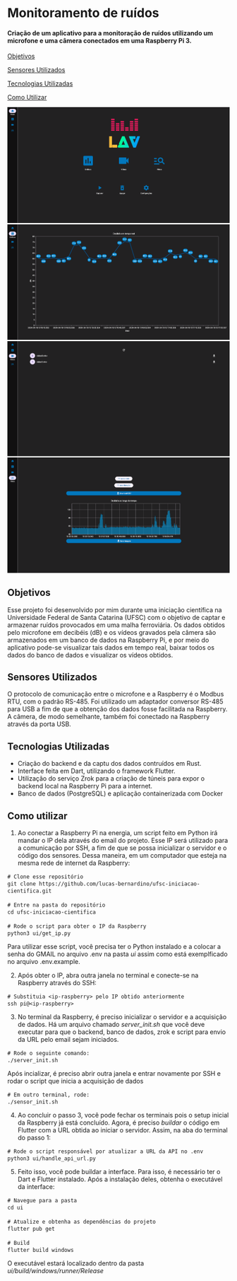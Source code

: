 # Monitoramento de ruídos

#### Criação de um aplicativo para a monitoração de ruídos utilizando um microfone e uma câmera conectados em uma Raspberry Pi 3.

[Objetivos](#objetivos)

[Sensores Utilizados](#sensores-utilizados)

[Tecnologias Utilizadas](#sensores-utilizados)

[Como Utilizar](#como-utilizar)


![Home](/assets/home.png)
![Gráficos](/assets/graficos.png)
![Vídeos](/assets/videos.png)
![Filtros](/assets/filtros.png)

## Objetivos
Esse projeto foi desenvolvido por mim durante uma iniciação científica na Universidade Federal de Santa Catarina (UFSC) com o objetivo de captar e armazenar ruídos provocados em uma malha ferroviária. Os dados obtidos pelo microfone em decibéis (dB) e os vídeos gravados pela câmera são armazenados em um banco de dados na Raspberry Pi, e por meio do aplicativo pode-se visualizar tais dados em tempo real, baixar todos os dados do banco de dados e visualizar os vídeos obtidos.

## Sensores Utilizados
O protocolo de comunicação entre o microfone e a Raspberry é o Modbus RTU, com o padrão RS-485. Foi utilizado um adaptador conversor RS-485 para USB a fim de que a obtenção dos dados fosse facilitada na Raspberry.
A câmera, de modo semelhante, também foi conectado na Raspberry através da porta USB.

## Tecnologias Utilizadas
* Criação do backend e da captu dos dados contruídos em Rust.
* Interface feita em Dart, utilizando o framework Flutter.
* Utilização do serviço Zrok para a criação de túneis para expor o backend local na Raspberry Pi para a internet.
* Banco de dados (PostgreSQL) e aplicação containerizada com Docker

## Como utilizar

1. Ao conectar a Raspberry Pi na energia, um script feito em Python irá mandar o IP dela através do email do projeto. Esse IP será utilizado para a comunicação por SSH, a fim de que se possa inicializar o servidor e o código dos sensores. Dessa maneira, em um computador que esteja na mesma rede de internet da Raspberry:
```
# Clone esse repositório
git clone https://github.com/lucas-bernardino/ufsc-iniciacao-cientifica.git

# Entre na pasta do repositório
cd ufsc-iniciacao-cientifica

# Rode o script para obter o IP da Raspberry
python3 ui/get_ip.py
```
Para utilizar esse script, você precisa ter o Python instalado e a colocar a senha do GMAIL no arquivo .env na pasta *ui* assim como está exemplficado no arquivo .env.example.

2. Após obter o IP, abra outra janela no terminal e conecte-se na Raspberry através do SSH:
```
# Substituia <ip-raspberry> pelo IP obtido anteriormente
ssh pi@<ip-raspberry> 
```

3. No terminal da Raspberry, é preciso inicializar o servidor e a acquisição de dados. Há um arquivo chamado *server_init.sh* que você deve executar para que o backend, banco de dados, zrok e script para envio da URL pelo email sejam iniciados. 
```
# Rode o seguinte comando:
./server_init.sh
```
Após incializar, é preciso abrir outra janela e entrar novamente por SSH e rodar o script que inicia a acquisição de dados
```
# Em outro terminal, rode:
./sensor_init.sh
```

4. Ao concluir o passo 3, você pode fechar os terminais pois o setup inicial da Raspberry já está concluído. Agora, é preciso *buildar* o código em Flutter com a URL obtida ao iniciar o servidor. Assim, na aba do terminal do passo 1:
```
# Rode o script responsável por atualizar a URL da API no .env
python3 ui/handle_api_url.py
```

5. Feito isso, você pode buildar a interface. Para isso, é necessário ter o Dart e Flutter instalado. Após a instalação deles, obtenha o executável da interface: 
```
# Navegue para a pasta
cd ui

# Atualize e obtenha as dependências do projeto
flutter pub get

# Build
flutter build windows
```
O executável estará localizado dentro da pasta *ui/build/windows/runner/Release*